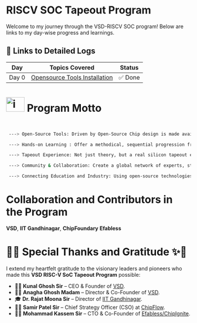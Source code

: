 # RISCV SOC Tapeout Program

Welcome to my journey through the VSD-RISCV SOC program! Below are links to my day-wise progress and learnings.


## 🔽 Links to Detailed Logs

| Day   | Topics Covered                                                                          | Status       |
|-------|-----------------------------------------------------------------------------------------|--------------|
| Day 0 | [Opensource Tools Installation](./DAY0)                                                      | ✅ Done      |




# <img width="50" height="40" alt="image" src="https://github.com/user-attachments/assets/b4d1709a-4e0b-4380-bad9-14200147e049" />  Program Motto

```bash


 ---> Open-Source Tools: Driven by Open-Source Chip design is made available to anyone with the use of free and open-source EDA tools (Yosys, OpenSTA, Magic, Ngspice, OpenLane, etc.).

 ---> Hands-on Learning : Offer a methodical, sequential progression from RTL to GDSII in which students actually build and design a chip.

 ---> Tapeout Experience: Not just theory, but a real silicon tapeout experience (getting from Verilog → GDSII → fabrication).

 ---> Community & Collaboration: Create a global network of experts, students, and VLSI enthusiasts who share knowledge and work together.

 ---> Connecting Education and Industry: Using open-source technologies, give students industry-level flow expertise to make them engineers who are ready for tapeout.

```

# Collaboration and Contributors in the Program

**VSD**, **IIT Gandhinagar**, **ChipFoundary** **Efabless**






#  🙏✨ Special Thanks and Gratitude ✨🙏

  
I extend my heartfelt gratitude to the visionary leaders and pioneers who made this **VSD RISC-V SoC Tapeout Program** possible:  

- 👨‍💼 **Kunal Ghosh Sir** – CEO & Founder of [VSD](https://www.vlsisystemdesign.com/).  
- 👩‍💼 **Anagha Ghosh Madam** – Director & Co-Founder of [VSD](https://www.vlsisystemdesign.com/). 
- 🎓 **Dr. Rajat Moona Sir** – Director of [IIT Gandhinagar](https://iitgn.ac.in/).  
- 🧑‍💼 **Samir Patel Sir** – Chief Strategy Officer (CSO) at [ChipFlow](https://www.chipflow.io/).  
- 🧑‍🔬 **Mohammad Kassem Sir** – CTO & Co-Founder of [Efabless/ChipIgnite](https://efabless.com/).  












